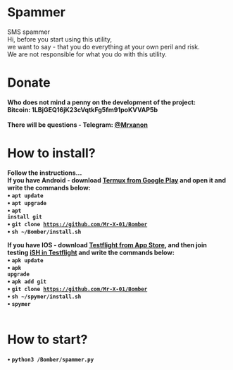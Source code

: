 # Spammer
SMS spammer<br>
Hi, before you start using this utility,<br>
we want to say - that you do everything at your own peril and risk.<br>
We are not responsible for what you do with this utility.<br> 
# Donate
<b>Who does not mind a penny on the development of the project:</b><br>
<b>Bitcoin: 1LBjGEQ16jK23cVqtkFg5fm91poKVVAP5b<br>
<br>
There will be questions - Telegram: <a href="https://t.me/Mrxanon"> @Mrxanon</a><br>
# How to install?
<b>Follow the instructions...</b><br>
<b>If you have Android - download <a href="https://play.google.com/store/apps/details?id=com.termux&hl=ru">Termux from Google Play</a> and open it and write the commands below:<br>
• <code>apt update</code><br>
• <code>apt upgrade</code><br>
• <code>apt install git</code><br>
• <code>git clone https://github.com/Mr-X-01/Bomber</code><br>
• <code>sh ~/Bomber/install.sh</code><br>

<b>If you have IOS</a> - download <a href="https://apps.apple.com/ru/app/testflight/id899247664">Testflight from App Store</a>, and then join testing <a href="https://testflight.apple.com/">iSH in Testflight</a> and write the commands below:<br>
• <code>apk update</code><br>
• <code>apk upgrade</code><br>
• <code>apk add git</code><br>
• <code>git clone https://github.com/Mr-X-01/Bomber</code><br>
• <code>sh ~/spymer/install.sh</code><br>
• <code>spymer</code><br>
<br>
# How to start?
• <code>python3 /Bomber/spammer.py</code><br>
